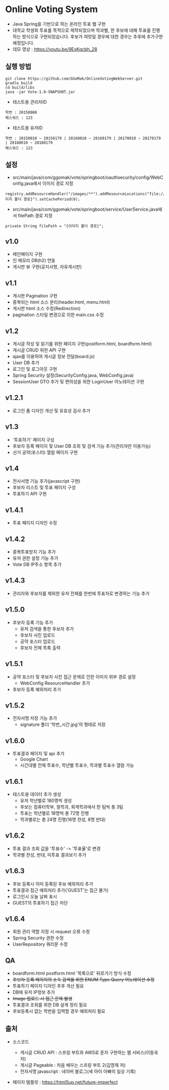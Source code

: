 # Online Voting System

  - Java Spring을 기반으로 하는 온라인 투표 웹 구현
  - 대학교 학생회 투표를 목적으로 제작되었으며 학과별, 한 후보에 대해 투표를 진행하는 방식으로 구현되었습니다.
  후보가 여럿일 경우에 대한 경우는 추후에 추가구현 예정입니다.
  - 데모 영상 : https://youtu.be/9ExKqcbh_28
## 실행 방법

```$xslt
git clone https://github.com/GGoMak/OnlineVotingWebServer.git
gradle build
cd build/libs
java -jar Vote-1.0-SNAPSHOT.jar
```

  - 테스트용 관리자ID
```$xslt
학번 : 20150000
패스워드 : 123
```

  - 테스트용 유저ID
```$xslt
학번 : 20150010 ~ 20150179 | 20160010 ~ 20160179 | 20170010 ~ 20170179 | 20180010 ~ 20180179
패스워드 : 123
```

## 설정

  - src/main/java/com/ggomak/vote/springboot/oauthsecurity/config/WebConfig.java에서 이미지 경로 지정
```$xslt
registry.addResourceHandler("/images/**").addResourceLocations("file:///{이미지 폴더 경로}").setCachePeriod(0);
```

  - src/main/java/com/ggomak/vote/springboot/service/UserService.java에서 filePath 경로 지정
```$xslt
private String filePath = "{이미지 폴더 경로}";
```  

## v1.0

  - 메인페이지 구현
  - 인 메모리 DB(h2) 연동
  - 게시판 뷰 구현(공지사항, 자유게시판)
  
## v1.1 

  - 게시판 Pagination 구현
  - 중복되는 html 소스 분리(header.html, menu.html)
  - 게시판 html 소스 수정(Redirection)
  - pagination 스타일 변경으로 이한 main.css 수정
  
## v1.2

  - 게시글 작성 및 읽기를 위한 페이지 구현(postform.html, boardform.html)
  - 게시글 CRUD 위한 API 구현
  - ajax를 이용하여 게시글 정보 전달(board.js)
  - User DB 추가
  - 로그인 및 로그아웃 구현
  - Spring Security 설정(SecurityConfig.java, WebConfig.java)
  - SessionUser DTO 추가 및 편의성을 위한 LoginUser 어노테이션 구현
  
## v1.2.1

  - 로그인 폼 디자인 개선 및 유효성 검사 추가
  
## v1.3

  - '투표하기' 페이지 구성
  - 후보자 등록 페이지 및 User DB 조회 및 검색 기능 추가(관리자만 이용가능)
  - 선거 공약(포스터) 열람 페이지 구현
  
## v1.4

  - 전사서명 기능 추가(javascript 구현)
  - 후보자 리스트 및 투표 페이지 구성
  - 투표하기 API 구현
  
## v1.4.1

  - 투표 페이지 디자인 수정
  
## v1.4.2

  - 중복투표방지 기능 추가
  - 유저 권한 설정 기능 추가
  - Vote DB IP주소 항목 추가
  
## v1.4.3

  - 관리자와 후보자를 제외한 유저 전체를 한번에 투표자로 변경하는 기능 추가
  
## v1.5.0

  - 후보자 등록 기능 추가
    - 유저 검색을 통한 후보자 추가
    - 후보자 사진 업로드
    - 공약 포스터 업로드
    - 후보자 전체 목록 출력
    
## v1.5.1

  - 공약 포스터 및 후보자 사진 접근 문제로 인한 이미지 외부 경로 설정
    - WebConfig ResourceHandler 추가
  - 후보자 등록 예외처리 추가
  
## v1.5.2

  - 전자서명 저장 기능 추가
    - signature 폴더 '학번_시간.jpg'의 형태로 저장
    
## v1.6.0

  - 투표결과 페이지 및 api 추가
    - Google Chart
    - 시간대별 전체 투표수, 학년별 투표수, 학과별 투표수 열람 가능
    
## v1.6.1

  - 테스트용 데이터 추가 생성
    - 유저 학년별로 180명씩 생성
    - 후보는 컴퓨터학부, 철학과, 회계학과에서 한 팀씩 총 3팀
    - 투표는 학년별로 18명씩 총 72명 진행
    - 학과별로는 총 24명 진행(16명 찬성, 8명 반대)
    
## v1.6.2

  - 투표 결과 조회 값을 '투표수' -> '투표율'로 변경
  - 학과별 찬성, 반대, 미투표 결과보기 추가
  
## v1.6.3

  - 후보 등록시 이미 등록된 후보 예외처리 추가
  - 투표결과 접근 예외처리 추가('GUEST'는 접근 불가)
  - 로그인시 오늘 날짜 표시
  - GUEST의 투표하기 접근 차단
  
## v1.6.4

  - 회원 관리 역할 지정 시 request 오류 수정
  - Spring Security 권한 수정
  - UserRepository 쿼리문 수정
  
## QA

  - boardform.html postform.html '목록으로' 뒤로가기 방식 수정
  - ~~후보자 등록 페이지의 소속 검색을 위한 ENUM Type Query 어노테이션 수정~~
  - 투표하기 페이지 디자인 추후 개선 필요  
  - DB에 유저 IP정보 추가
  - ~~Image 업로드 시 접근 문제 발생~~
  - 투표결과 조회를 위한 DB 설계 정리 필요
  - 후보등록시 없는 학번을 입력할 경우 예외처리 필요
  
## 출처

  - 소스코드
    - 게시글 CRUD API : 스프링 부트와 AWS로 혼자 구현하는 웹 서비스(이동욱 저)
    - 게시글 Pageable : 처음 배우는 스프링 부트 2(김영재 저)
    - 전자서명 javascript : 네이버 블로그(세 아이 아빠의 일상 기록)
    
  - 페이지 템플릿 : https://html5up.net/future-imperfect
